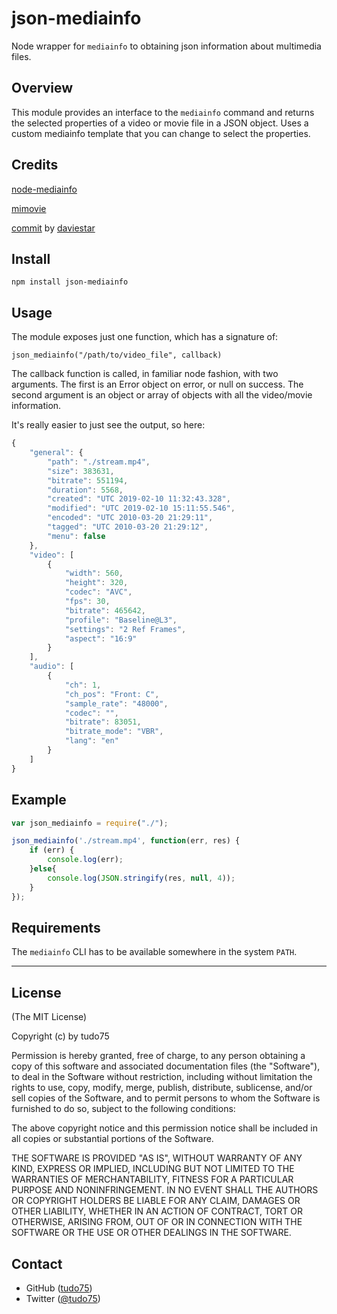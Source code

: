 json-mediainfo
=======

Node wrapper for `mediainfo` to obtaining json information about multimedia files.

Overview
--------

This module provides an interface to the `mediainfo` command and returns the selected properties of a video or movie file in a JSON object.
Uses a custom mediainfo template that you can change to select the properties.

Credits
--------
[node-mediainfo](https://github.com/deoxxa/node-mediainfo)

[mimovie](https://github.com/rodrigopolo/mimovie)

[commit](https://github.com/rodrigopolo/mimovie/pull/3/commits/0d22f2a35c5385efede9498c812b73c346e92b92) by [daviestar](https://github.com/daviestar) 

Install
--------

```
npm install json-mediainfo
```

Usage
-----

The module exposes just one function, which has a signature of:

`json_mediainfo("/path/to/video_file", callback)`

The callback function is called, in familiar node fashion, with two arguments.
The first is an Error object on error, or null on success. The second argument is an object or array of objects with all the video/movie information.

It's really easier to just see the output, so here:

```javascript
{                                                   
    "general": {                                    
        "path": "./stream.mp4",                     
        "size": 383631,                             
        "bitrate": 551194,                          
        "duration": 5568,                           
        "created": "UTC 2019-02-10 11:32:43.328",   
        "modified": "UTC 2019-02-10 15:11:55.546",  
        "encoded": "UTC 2010-03-20 21:29:11",       
        "tagged": "UTC 2010-03-20 21:29:12",        
        "menu": false                               
    },                                              
    "video": [                                      
        {                                           
            "width": 560,                           
            "height": 320,                          
            "codec": "AVC",                         
            "fps": 30,                              
            "bitrate": 465642,                      
            "profile": "Baseline@L3",               
            "settings": "2 Ref Frames",             
            "aspect": "16:9"                        
        }                                           
    ],                                              
    "audio": [                                      
        {                                           
            "ch": 1,                                
            "ch_pos": "Front: C",                   
            "sample_rate": "48000",                 
            "codec": "",                            
            "bitrate": 83051,                       
            "bitrate_mode": "VBR",                  
            "lang": "en"                            
        }                                           
    ]                                               
}                                                   
```

Example
-------

```javascript
var	json_mediainfo = require("./");

json_mediainfo('./stream.mp4', function(err, res) {
	if (err) {
		console.log(err);
	}else{
		console.log(JSON.stringify(res, null, 4));
	}
});
```

Requirements
------------

The `mediainfo` CLI has to be available somewhere in the system `PATH`.

-------

License
-------

(The MIT License)

Copyright (c) by tudo75

Permission is hereby granted, free of charge, to any person obtaining a copy
of this software and associated documentation files (the "Software"), to deal
in the Software without restriction, including without limitation the rights
to use, copy, modify, merge, publish, distribute, sublicense, and/or sell
copies of the Software, and to permit persons to whom the Software is
furnished to do so, subject to the following conditions:

The above copyright notice and this permission notice shall be included in
all copies or substantial portions of the Software.

THE SOFTWARE IS PROVIDED "AS IS", WITHOUT WARRANTY OF ANY KIND, EXPRESS OR
IMPLIED, INCLUDING BUT NOT LIMITED TO THE WARRANTIES OF MERCHANTABILITY,
FITNESS FOR A PARTICULAR PURPOSE AND NONINFRINGEMENT. IN NO EVENT SHALL THE
AUTHORS OR COPYRIGHT HOLDERS BE LIABLE FOR ANY CLAIM, DAMAGES OR OTHER
LIABILITY, WHETHER IN AN ACTION OF CONTRACT, TORT OR OTHERWISE, ARISING FROM,
OUT OF OR IN CONNECTION WITH THE SOFTWARE OR THE USE OR OTHER DEALINGS IN
THE SOFTWARE.

Contact
-------

* GitHub ([tudo75](http://github.com/tudo75/))
* Twitter ([@tudo75](http://twitter.com/tudo75))
